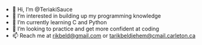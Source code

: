 - 👋 Hi, I’m @TeriakiSauce
- 👀 I’m interested in building up my programming knowledge
- 🌱 I’m currently learning C and Python
- 💞️ I’m looking to practice and get more confident at coding
- 📫 Reach me at rikbeld@gmail.com or tarikbeldjehem@cmail.carleton.ca

<!---
TeriakiSauce/TeriakiSauce is a ✨ special ✨ repository because its `README.md` (this file) appears on your GitHub profile.
You can click the Preview link to take a look at your changes.
--->
